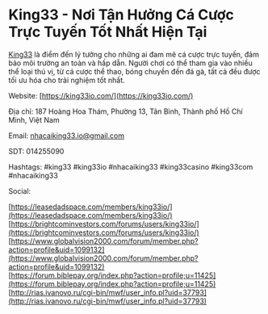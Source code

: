 # King33 - Nơi Tận Hưởng Cá Cược Trực Tuyến Tốt Nhất Hiện Tại

[King33](https://king33io.com/) là điểm đến lý tưởng cho những ai đam mê cá cược trực tuyến, đảm bảo môi trường an toàn và hấp dẫn. Người chơi có thể tham gia vào nhiều thể loại thú vị, từ cá cược thể thao, bóng chuyền đến đá gà, tất cả đều được tối ưu hóa cho trải nghiệm tốt nhất.  

Website: [https://king33io.com/](https://king33io.com/)  

Địa chỉ: 187 Hoàng Hoa Thám, Phường 13, Tân Bình, Thành phố Hồ Chí Minh, Việt Nam  

Email: nhacaiking33.io@gmail.com  

SDT: 014255090  

Hashtags: #king33 #king33io #nhacaiking33 #king33casino #king33com #nhacaiking33  

  

Social:  

  

[https://leasedadspace.com/members/king33io/](https://leasedadspace.com/members/king33io/)  
[https://brightcominvestors.com/forums/users/king33io/](https://brightcominvestors.com/forums/users/king33io/)  
[https://www.globalvision2000.com/forum/member.php?action=profile&uid=1099132](https://www.globalvision2000.com/forum/member.php?action=profile&uid=1099132)  
[https://forum.biblepay.org/index.php?action=profile;u=11425](https://forum.biblepay.org/index.php?action=profile;u=11425)  
[http://rias.ivanovo.ru/cgi-bin/mwf/user_info.pl?uid=37793](http://rias.ivanovo.ru/cgi-bin/mwf/user_info.pl?uid=37793)